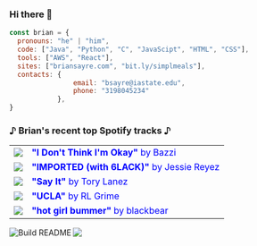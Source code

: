 ### Hi there 👋

```javascript
const brian = {
  pronouns: "he" | "him",
  code: ["Java", "Python", "C", "JavaScipt", "HTML", "CSS"],
  tools: ["AWS", "React"],
  sites: ["briansayre.com", "bit.ly/simplmeals"],
  contacts: {
                email: "bsayre@iastate.edu",
                phone: "3198045234"
            },
}
```

### ♪ Brian's recent top Spotify tracks ♪ 
<table style="color: blue;">
<!-- top_tracks starts -->
    <tr>
        <td> <img src="https://i.scdn.co/image/ab67616d000048516bbd6589349e2bab2ce3f38b"> </td>
        <td> <b>"I Don't Think I'm Okay"</b> by Bazzi</td>
    </tr>
    <tr>
        <td> <img src="https://i.scdn.co/image/ab67616d000048518e59b60132f8d99895ab4803"> </td>
        <td> <b>"IMPORTED (with 6LACK)"</b> by Jessie Reyez</td>
    </tr>
    <tr>
        <td> <img src="https://i.scdn.co/image/ab67616d000048519f7ce2227875fd3d645fb5d6"> </td>
        <td> <b>"Say It"</b> by Tory Lanez</td>
    </tr>
    <tr>
        <td> <img src="https://i.scdn.co/image/ab67616d00004851eded2e9bae0cba9092424797"> </td>
        <td> <b>"UCLA"</b> by RL Grime</td>
    </tr>
    <tr>
        <td> <img src="https://i.scdn.co/image/ab67616d0000485195e845fcceb1625ff6178411"> </td>
        <td> <b>"hot girl bummer"</b> by blackbear</td>
    </tr>
<!-- top_tracks ends -->
</table>

<a href="https://github.com/briansayre/briansayre/actions"><img src="https://github.com/briansayre/briansayre/workflows/Build%20README/badge.svg" align="left" alt="Build README"></a>

![](https://visitor-badge.glitch.me/badge?page_id=briansayre.briansayre)